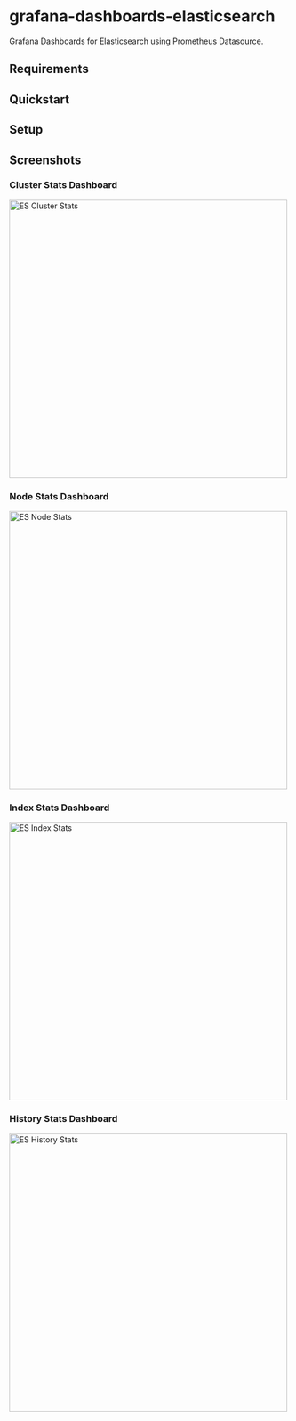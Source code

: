 # grafana-dashboards-elasticsearch

Grafana Dashboards for Elasticsearch using Prometheus Datasource.

## Requirements

## Quickstart

## Setup

## Screenshots

### Cluster Stats Dashboard

<img src="https://raw.githubusercontent.com/huynhsamha/grafana-dashboards-elasticsearch/master/screenshots/es-cluster-dashboard.jpg" alt="ES Cluster Stats" width="500px">


### Node Stats Dashboard

<img src="https://raw.githubusercontent.com/huynhsamha/grafana-dashboards-elasticsearch/master/screenshots/es-node-stats-dashboard.jpg" alt="ES Node Stats" width="500px">


### Index Stats Dashboard

<img src="https://raw.githubusercontent.com/huynhsamha/grafana-dashboards-elasticsearch/master/screenshots/es-index-stats-dashboard.jpg" alt="ES Index Stats" width="500px">


### History Stats Dashboard

<img src="https://raw.githubusercontent.com/huynhsamha/grafana-dashboards-elasticsearch/master/screenshots/es-history-stats-dashboard.jpg" alt="ES History Stats" width="500px">

